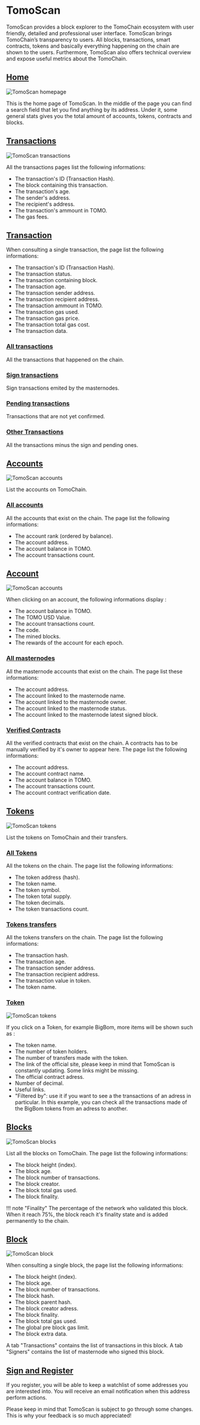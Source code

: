 # TomoScan

TomoScan provides a block explorer to the TomoChain ecosystem with user friendly, detailed and professional user interface. 
TomoScan brings TomoChain’s transparency to users. 
All blocks, transactions, smart contracts, tokens and basically everything happening on the chain are shown to the users.
Furthermore, TomoScan also offers technical overview and expose useful metrics about the TomoChain. 

## [Home](https://scan.testnet.tomochain.com/)
      
![TomoScan homepage](/assets/tomoscan1.jpg)

This is the home page of TomoScan.
In the middle of the page you can find a search field that let you find anything by its address.
Under it, some general stats gives you the total amount of accounts, tokens, contracts and blocks.

## [Transactions](https://scan.devnet.tomochain.com/txs)

![TomoScan transactions](/assets/tomoscan2.jpg)

All the transactions pages list the following informations:
- The transaction's ID (Transaction Hash).
- The block containing this transaction.
- The transaction's age.
- The sender's address.
- The recipient's address.
- The transaction's ammount in TOMO.
- The gas fees.

## [Transaction](https://scan.devnet.tomochain.com/txs/0x1185cbc8e3715d0e373be720e480bfad3f622a32734e3aec55607a5e10881750)
When consulting a single transaction, the page list the following informations:
- The transaction's ID (Transaction Hash).
- The transaction status.
- The transaction containing block.
- The transaction age.
- The transaction sender address.
- The transaction recipient address.
- The transaction ammount in TOMO.
- The transaction gas used.
- The transaction gas price.
- The transaction total gas cost.
- The transaction data.

### [All transactions](https://scan.devnet.tomochain.com/txs)
All the transactions that happened on the chain.

### [Sign transactions](https://scan.devnet.tomochain.com/txs/signTxs)
Sign transactions emited by the masternodes.

### [Pending transactions](https://scan.devnet.tomochain.com/txs/pending)
Transactions that are not yet confirmed.

### [Other Transactions]()
All the transactions minus the sign and pending ones.

## [Accounts](https://scan.testnet.tomochain.com/accounts)

![TomoScan accounts](/assets/tomoscan3.jpg)

List the accounts on TomoChain.
 
### [All accounts](https://scan.testnet.tomochain.com/accounts)
All the accounts that exist on the chain.
The page list the following informations:
- The account rank (ordered by balance).
- The account address.
- The account balance in TOMO.
- The account transactions count.

## [Account]()

![TomoScan accounts](/assets/tomoscan3bis.jpg)

When clicking on an account, the following informations display :
- The account balance in TOMO.
- The TOMO USD Value.
- The account transactions count.
- The code.
- The mined blocks.
- The rewards of the account for each epoch.

### [All masternodes](https://scan.testnet.tomochain.com/masternodes)
All the masternode accounts that exist on the chain.
The page list these informations:
- The account address.
- The account linked to the masternode name.
- The account linked to the masternode owner.
- The account linked to the masternode status.
- The account linked to the masternode latest signed block.

### [Verified Contracts](https://scan.testnet.tomochain.com/contracts)
All the verified contracts that exist on the chain.
A contracts has to be manually verified by it's owner to appear here.
The page list the following informations:
- The account address.
- The account contract name.
- The account balance in TOMO.
- The account transactions count.
- The account contract verification date.

## [Tokens](https://scan.testnet.tomochain.com/tokens)

![TomoScan tokens](/assets/tomoscan4.jpg)

List the tokens on TomoChain and their transfers.

### [All Tokens](https://scan.testnet.tomochain.com/tokens)
All the tokens on the chain.
The page list the following informations:
- The token address (hash).
- The token name.
- The token symbol.
- The token total supply.
- The token decimals.
- The token transactions count.

### [Tokens transfers](https://scan.testnet.tomochain.com/tokentxs)
All the tokens transfers on the chain.
The page list the following informations:
- The transaction hash.
- The transaction age.
- The transaction sender address.
- The transaction recipient address.
- The transaction value in token.
- The token name.

### [Token]()

![TomoScan tokens](/assets/tomoscan4bis.jpg)

If you click on a Token, for example BigBom, more items will be shown such as :
- The token name.
- The number of token holders.
- The number of transfers made with the token.
- The link of the official site, please keep in mind that TomoScan is constantly updating. 
  Some links might be  missing.
- The official contract adress.
- Number of decimal.
- Useful links.
- "Filtered by": use it if you want to see a the transactions of an adress in particular. 
  In this example, you can check all the transactions made of the BigBom tokens from an adress to another.

## [Blocks](https://scan.testnet.tomochain.com/blocks)

![TomoScan blocks](/assets/tomoscan5.jpg)

List all the blocks on TomoChain.
The page list the following informations:
- The block height (index).
- The block age.
- The block number of transactions.
- The block creator.
- The block total gas used.
- The block finality.

!!! note "Finality"
The percentage of the network who validated this block. 
When it reach 75%, the block reach it's finality state and is added permanently to the chain.

## [Block](https://scan.testnet.tomochain.com/blocks/2354954)

![TomoScan block](/assets/tomoscan6.jpg)

When consulting a single block, the page list the following informations:
- The block height (index).
- The block age.
- The block number of transactions.
- The block hash.
- The block parent hash.
- The block creator adress.
- The block finality.
- The block total gas used.
- The global pre block gas limit.
- The block extra data.

A tab "Transactions" contains the list of transactions in this block.
A tab "Signers" contains the list of masternode who signed this block.

## [Sign and Register]()

If you register, you will be able to keep a watchlist of some addresses you are interested into.
You will receive an email notification when this address perform actions.

Please keep in mind that TomoScan is subject to go through some changes.
This is why your feedback is so much appreciated!
